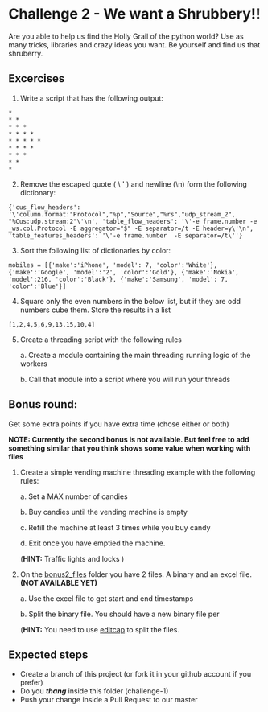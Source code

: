 # Challenge 2 - We want a Shrubbery!!

Are you able to help us find the Holly Grail of the python world?
Use as many tricks, libraries and crazy ideas you want. Be yourself and find us that shruberry.

## Excercises
1. Write a script that has the following output:
```
* 
* * 
* * * 
* * * * 
* * * * * 
* * * * 
* * * 
* * 
*
```

2. Remove the escaped quote ( \ ' ) and newline (\n) form the following dictionary:
 
```
{'cus_flow_headers': '\'column.format:"Protocol","%p","Source","%rs","udp_stream_2", "%Cus:udp.stream:2"\'\n', 'table_flow_headers': '\'-e frame.number -e _ws.col.Protocol -E aggregator="$" -E separator=/t -E header=y\'\n', 'table_features_headers': '\'-e frame.number  -E separator=/t\''}
```

3. Sort the following list of dictionaries by color:
 
```
mobiles = [{'make':'iPhone', 'model': 7, 'color':'White'}, {'make':'Google', 'model':'2', 'color':'Gold'}, {'make':'Nokia', 'model':216, 'color':'Black'}, {'make':'Samsung', 'model': 7, 'color':'Blue'}]
```

4. Square only the even numbers in the below list, but if they are odd numbers cube them. Store the results in a list

```
[1,2,4,5,6,9,13,15,10,4]
```

5. Create a threading script with the following rules

    a. Create a module containing the main threading running logic of the workers
    
    b. Call that module into a script where you will run your threads

## Bonus round:
Get some extra points if you have extra time (chose either or both)

**__NOTE: Currently the second bonus is not available. But feel free to add something similar that you think shows some value when working with files__**

1. Create a simple vending machine threading example with the following rules:

     a. Set a MAX number of candies
     
     b. Buy candies until the vending machine is empty
     
     c. Refill the machine at least 3 times while you buy candy
     
     d. Exit once you have emptied the machine.
   
     (**__HINT:__** Traffic lights and locks )
     
2. On the [bonus2_files](./bonus2_files) folder you have 2 files. A binary and an excel file. **__(NOT AVAILABLE YET)__**

     a. Use the excel file to get start and end timestamps
     
     b. Split the binary file. You should have a new binary file per 
     
     (**__HINT:__** You need to use [editcap](https://www.wireshark.org/docs/man-pages/editcap.html) to split the files.
      
## Expected steps
+ Create a branch of this project (or fork it in your github account if you prefer)
+ Do you **_thang_** inside this folder (challenge-1)
+ Push your change inside a Pull Request to our master
